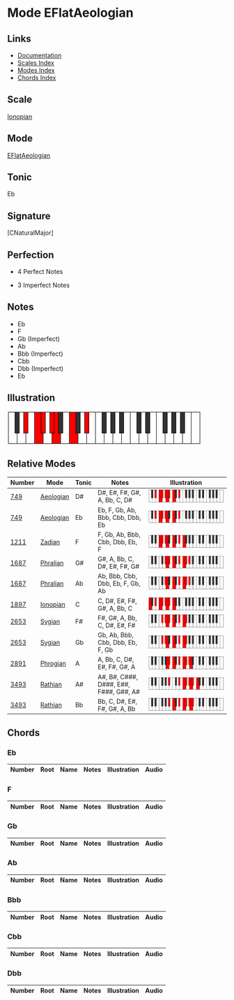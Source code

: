 # Mode EFlatAeologian

## Links

- [Documentation](index.md)
- [Scales Index](Scales.md)
- [Modes Index](Modes.md)
- [Chords Index](Chords.md)

## Scale

[Ionopian](ScaleIonopian.md)

## Mode

[EFlatAeologian](ModeEFlatAeologian.md)

## Tonic

Eb

## Signature

[CNaturalMajor]

## Perfection

 - 4 Perfect Notes

 - 3 Imperfect Notes

## Notes

- Eb
- F
- Gb (Imperfect)
- Ab
- Bbb (Imperfect)
- Cbb
- Dbb (Imperfect)
- Eb

## Illustration

![EFlatAeologian](ModeEFlatAeologian.png)

## Relative Modes

| Number | Mode | Tonic | Notes | Illustration |
|--------|------|-------|-------|--------------|
| [749](https://ianring.com/musictheory/scales/749) | [Aeologian](ModeAeologian.md) | D# | D#, E#, F#, G#, A, Bb, C, D# | ![DSharpAeologian](ModeDSharpAeologian.png) |
| [749](https://ianring.com/musictheory/scales/749) | [Aeologian](ModeAeologian.md) | Eb | Eb, F, Gb, Ab, Bbb, Cbb, Dbb, Eb | ![EFlatAeologian](ModeEFlatAeologian.png) |
| [1211](https://ianring.com/musictheory/scales/1211) | [Zadian](ModeZadian.md) | F | F, Gb, Ab, Bbb, Cbb, Dbb, Eb, F | ![FNaturalZadian](ModeFNaturalZadian.png) |
| [1687](https://ianring.com/musictheory/scales/1687) | [Phralian](ModePhralian.md) | G# | G#, A, Bb, C, D#, E#, F#, G# | ![GSharpPhralian](ModeGSharpPhralian.png) |
| [1687](https://ianring.com/musictheory/scales/1687) | [Phralian](ModePhralian.md) | Ab | Ab, Bbb, Cbb, Dbb, Eb, F, Gb, Ab | ![AFlatPhralian](ModeAFlatPhralian.png) |
| [1897](https://ianring.com/musictheory/scales/1897) | [Ionopian](ModeIonopian.md) | C | C, D#, E#, F#, G#, A, Bb, C | ![CNaturalIonopian](ModeCNaturalIonopian.png) |
| [2653](https://ianring.com/musictheory/scales/2653) | [Sygian](ModeSygian.md) | F# | F#, G#, A, Bb, C, D#, E#, F# | ![FSharpSygian](ModeFSharpSygian.png) |
| [2653](https://ianring.com/musictheory/scales/2653) | [Sygian](ModeSygian.md) | Gb | Gb, Ab, Bbb, Cbb, Dbb, Eb, F, Gb | ![GFlatSygian](ModeGFlatSygian.png) |
| [2891](https://ianring.com/musictheory/scales/2891) | [Phrogian](ModePhrogian.md) | A | A, Bb, C, D#, E#, F#, G#, A | ![ANaturalPhrogian](ModeANaturalPhrogian.png) |
| [3493](https://ianring.com/musictheory/scales/3493) | [Rathian](ModeRathian.md) | A# | A#, B#, C###, D###, E##, F###, G##, A# | ![ASharpRathian](ModeASharpRathian.png) |
| [3493](https://ianring.com/musictheory/scales/3493) | [Rathian](ModeRathian.md) | Bb | Bb, C, D#, E#, F#, G#, A, Bb | ![BFlatRathian](ModeBFlatRathian.png) |

## Chords

### Eb

| Number | Root | Name | Notes | Illustration | Audio |
|--------|------|------|-------|--------------|-------|

### F

| Number | Root | Name | Notes | Illustration | Audio |
|--------|------|------|-------|--------------|-------|

### Gb

| Number | Root | Name | Notes | Illustration | Audio |
|--------|------|------|-------|--------------|-------|

### Ab

| Number | Root | Name | Notes | Illustration | Audio |
|--------|------|------|-------|--------------|-------|

### Bbb

| Number | Root | Name | Notes | Illustration | Audio |
|--------|------|------|-------|--------------|-------|

### Cbb

| Number | Root | Name | Notes | Illustration | Audio |
|--------|------|------|-------|--------------|-------|

### Dbb

| Number | Root | Name | Notes | Illustration | Audio |
|--------|------|------|-------|--------------|-------|

